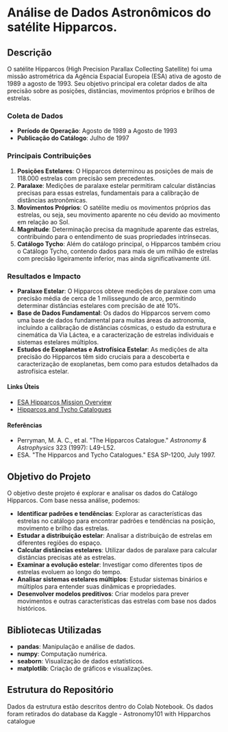 # Análise de Dados Astronômicos do satélite Hipparcos.

## Descrição

O satélite Hipparcos (High Precision Parallax Collecting Satellite) foi uma missão astrométrica da Agência Espacial Europeia (ESA) ativa de agosto de 1989 a agosto de 1993. Seu objetivo principal era coletar dados de alta precisão sobre as posições, distâncias, movimentos próprios e brilhos de estrelas.

### Coleta de Dados
- **Período de Operação**: Agosto de 1989 a Agosto de 1993
- **Publicação do Catálogo**: Julho de 1997

### Principais Contribuições
1. **Posições Estelares**: O Hipparcos determinou as posições de mais de 118.000 estrelas com precisão sem precedentes.
2. **Paralaxe**: Medições de paralaxe estelar permitiram calcular distâncias precisas para essas estrelas, fundamentais para a calibração de distâncias astronômicas.
3. **Movimentos Próprios**: O satélite mediu os movimentos próprios das estrelas, ou seja, seu movimento aparente no céu devido ao movimento em relação ao Sol.
4. **Magnitude**: Determinação precisa da magnitude aparente das estrelas, contribuindo para o entendimento de suas propriedades intrínsecas.
5. **Catálogo Tycho**: Além do catálogo principal, o Hipparcos também criou o Catálogo Tycho, contendo dados para mais de um milhão de estrelas com precisão ligeiramente inferior, mas ainda significativamente útil.

### Resultados e Impacto
- **Paralaxe Estelar**: O Hipparcos obteve medições de paralaxe com uma precisão média de cerca de 1 milissegundo de arco, permitindo determinar distâncias estelares com precisão de até 10%.
- **Base de Dados Fundamental**: Os dados do Hipparcos servem como uma base de dados fundamental para muitas áreas da astronomia, incluindo a calibração de distâncias cósmicas, o estudo da estrutura e cinemática da Via Láctea, e a caracterização de estrelas individuais e sistemas estelares múltiplos.
- **Estudos de Exoplanetas e Astrofísica Estelar**: As medições de alta precisão do Hipparcos têm sido cruciais para a descoberta e caracterização de exoplanetas, bem como para estudos detalhados da astrofísica estelar.

#### Links Úteis
- [ESA Hipparcos Mission Overview](https://www.cosmos.esa.int/web/hipparcos)
- [Hipparcos and Tycho Catalogues](https://cdsarc.cds.unistra.fr/viz-bin/cat/I/239)

#### Referências
- Perryman, M. A. C., et al. "The Hipparcos Catalogue." *Astronomy & Astrophysics* 323 (1997): L49-L52.
- ESA. "The Hipparcos and Tycho Catalogues." ESA SP-1200, July 1997.

## Objetivo do Projeto

O objetivo deste projeto é explorar e analisar os dados do Catálogo Hipparcos. Com base nessa análise, podemos:

- **Identificar padrões e tendências**: Explorar as características das estrelas no catálogo para encontrar padrões e tendências na posição, movimento e brilho das estrelas.
- **Estudar a distribuição estelar**: Analisar a distribuição de estrelas em diferentes regiões do espaço.
- **Calcular distâncias estelares**: Utilizar dados de paralaxe para calcular distâncias precisas até as estrelas.
- **Examinar a evolução estelar**: Investigar como diferentes tipos de estrelas evoluem ao longo do tempo.
- **Analisar sistemas estelares múltiplos**: Estudar sistemas binários e múltiplos para entender suas dinâmicas e propriedades.
- **Desenvolver modelos preditivos**: Criar modelos para prever movimentos e outras características das estrelas com base nos dados históricos.

## Bibliotecas Utilizadas

- **pandas**: Manipulação e análise de dados.
- **numpy**: Computação numérica.
- **seaborn**: Visualização de dados estatísticos.
- **matplotlib**: Criação de gráficos e visualizações.

## Estrutura do Repositório

Dados da estrutura estão descritos dentro do Colab Notebook.
Os dados foram retirados do database da Kaggle - Astronomy101 with Hipparchos catalogue
